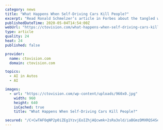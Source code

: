 ```yaml
---
category: news
title: "What Happens When Self-Driving Cars Kill People?"
excerpt: "Read Ronald Schmelzer’s article in Forbes about the tangled web of liability for self-driving vehicle injuries and fatalities. While it’s no doubt early days for this technology, it’s also early […]"
publishedDateTime: 2020-05-04T14:54:00Z
webUrl: "https://ctovision.com/what-happens-when-self-driving-cars-kill-people/"
type: article
quality: 24
heat: 24
published: false

provider:
  name: ctovision.com
  domain: ctovision.com

topics:
  - AI in Autos
  - AI

images:
  - url: "https://ctovision.com/wp-content/uploads/960x0.jpg"
    width: 960
    height: 640
    isCached: true
    title: "What Happens When Self-Driving Cars Kill People?"

secured: "/C+CwTAFOqNP2p0iZEg1YzvjEoIZhjAQcwmk+2sRa3old/iaBGmzDMXRQS4SeqIJ9BStEVEXhQqMr6cj3T0RxF5MIB+6R2UiyfSu3Hz2iMRduJ9YffRNMbYN8CqvEaf0GU0n5avf+WZ8FABWhq7Mcwlwt8TEKvicHQ13WIWKU2Z3m/Pkvc3Y6snNYGvx0koiZssZIUdVFKkLOyR/6hy1n7Ncq2U/ibWkKkCfpmGQZKgCHac9tVg6UljylQH8KVfGV6b/Ph+WXaN7mWvsoxO1V9WKtWVaCUH3TBdzKgXdPrk40WQ18Fs+d5HGb/x4Kgb/KsM3mQlUZ4NPaOMPjt+7sAU/tNtPtfn/bCsayoDM2UI6ayJK575TQpCtX63u7Da1KzpKLzLMbu3K+NCiGmS7hvn36dRZhci6JGxlFc9zVLYq8NpC1N4RSZc6zD1u+FI2retfb3xzieePyQqsrVrGle4Jn3VNLZNWcZj462x+f/A=;8QHeRg4W17o8WEaGecWKyA=="
---
```


